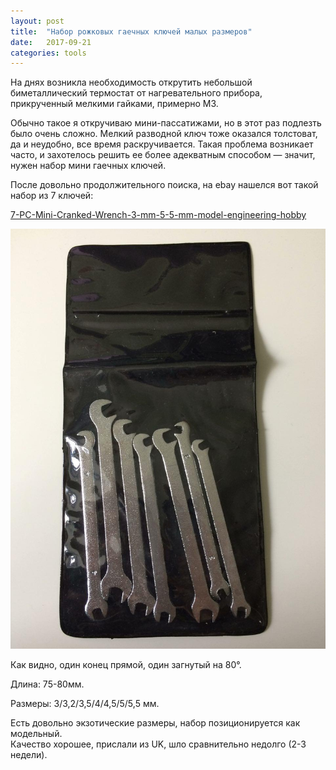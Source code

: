 ```yaml
---
layout: post
title:  "Набор рожковых гаечных ключей малых размеров"
date:   2017-09-21
categories: tools
---
```


На днях возникла необходимость открутить небольшой биметаллический термостат от нагревательного прибора, прикрученный мелкими гайками, примерно М3.

Обычно такое я откручиваю мини-пассатижами, но в этот раз подлезть было очень сложно. Мелкий разводной ключ тоже оказался толстоват, да и неудобно, все время раскручивается.
Такая проблема возникает часто, и захотелось решить ее более адекватным способом — значит, нужен набор мини гаечных ключей.

После довольно продолжительного поиска, на ebay нашелся вот такой набор из 7 ключей:

[7-PC-Mini-Cranked-Wrench-3-mm-5-5-mm-model-engineering-hobby](https://rover.ebay.com/rover/1/711-53200-19255-0/1?icep_id=114&ipn=icep&toolid=20004&campid=5338185917&mpre=http%3A%2F%2Fwww.ebay.com%2Fitm%2F7-pc-Mini-gekr%C3%B6pften-Schraubenschl%C3%BCssel-3-mm-5-5-mm-Model-Engineering-Hobby%2F162653716647)

![Набор гаечных ключей малых размеров](/assets/2017/09/21/01_small_wrench_kit.jpg)

Как видно, один конец прямой, один загнутый на 80°.

Длина: 75-80мм.

Размеры: 3/3,2/3,5/4/4,5/5/5,5 мм.

Есть довольно экзотические размеры, набор позиционируется как модельный.
<br>
Качество хорошее, прислали из UK, шло сравнительно недолго (2-3 недели).